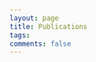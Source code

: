 ```yaml
---
layout: page
title: Publications
tags:
comments: false
---
```


<!DOCTYPE html>
<html lang="en">
<head>
    <meta charset="UTF-8">
    <meta name="viewport" content="width=device-width, initial-scale=1.0">
    <title>Publications</title>
    <style>
        body {
            font-family: -apple-system, BlinkMacSystemFont, 'Segoe UI', Roboto, sans-serif;
            line-height: 1.6;
            color: #333;
            max-width: 1000px;
            margin: 0 auto;
            padding: 20px;
            background-color: #fafafa;
        }

        .section {
            background: white;
            border-radius: 12px;
            padding: 30px;
            margin-bottom: 30px;
            box-shadow: 0 4px 15px rgba(0,0,0,0.1);
            transition: all 0.3s ease;
        }

        .section:hover {
            transform: translateY(-2px);
            box-shadow: 0 8px 25px rgba(0,0,0,0.15);
        }

        .section-header {
            font-size: 2em;
            font-weight: bold;
            color: #27ae60;
            margin-bottom: 25px;
            text-align: center;
            padding: 10px;
            background: linear-gradient(135deg, #f0f9f0 0%, #d5e8d5 100%);
            border-radius: 10px;
            border-left: 4px solid #27ae60;
        }

        .publication-item {
            background: #f8f9fa;
            padding: 20px;
            border-radius: 8px;
            margin-bottom: 15px;
            border-left: 4px solid #27ae60;
            transition: all 0.3s ease;
        }

        .publication-item:hover {
            background: #f0f9f0;
            transform: translateX(5px);
        }

        .publication-item:last-child {
            margin-bottom: 0;
        }

        .publication-text {
            font-size: 1.05em;
            line-height: 1.7;
        }

        .publication-text a {
            color: #27ae60;
            text-decoration: none;
            font-weight: 600;
            transition: all 0.3s ease;
        }

        .publication-text a:hover {
            color: #1e8449;
            text-decoration: underline;
        }

        .journal-name {
            font-style: italic;
            color: #2c3e50;
            font-weight: 500;
        }

        .author-highlight {
            font-weight: bold;
            color: #27ae60;
        }

        .doi-link {
            display: inline-block;
            background: #e8f5e8;
            padding: 4px 8px;
            border-radius: 4px;
            font-size: 0.9em;
            margin-top: 5px;
            transition: all 0.3s ease;
        }

        .doi-link:hover {
            background: #27ae60;
            color: white;
        }

        @media (max-width: 768px) {
            body {
                padding: 10px;
            }

            .section {
                padding: 20px;
            }

            .section-header {
                font-size: 1.6em;
                padding: 10px;
            }

            .publication-item {
                padding: 15px;
            }
        }
    </style>
</head>
<body>
    <div class="section">
        <div class="section-header">Papers</div>
        
        <div class="publication-item">
            <div class="publication-text">
                Hanrahan, J., A. Maynard, <span class="author-highlight">S.Y. Murphy</span>, C. Zercher, and A. Fitzpatrick, 2017: 
                <a href="https://journals.ametsoc.org/jamc/article/56/10/2869/20343/Examining-the-Climatology-of-Shortwave-Radiation">Examining the Climatology of Shortwave Radiation in the Northeastern United States.</a> 
                <span class="journal-name">J. Appl. Meteor. Climatol.</span>, 56, 2869–2881, 
                <a href="https://doi.org/10.1175/JAMC-D-16-0420.1" class="doi-link">https://doi.org/10.1175/JAMC-D-16-0420.1</a>
            </div>
        </div>

        <div class="publication-item">
            <div class="publication-text">
                Walden, V. P., Hudson, S. R., Cohen, L., <span class="author-highlight">Murphy, S. Y.</span>, and Granskog, M. A. (2017), 
                <a href="https://agupubs.onlinelibrary.wiley.com/doi/full/10.1002/2016JD026091">Atmospheric components of the surface energy budget over young sea ice: Results from the N‐ICE2015 campaign.</a> 
                <span class="journal-name">J. Geophys. Res. Atmos.</span>, 122, 8427–8446, 
                <a href="https://doi.org/10.1002/2016JD026091" class="doi-link">doi:10.1002/2016JD026091</a>
            </div>
        </div>
    </div>

    <div class="section">
        <div class="section-header">Datasets</div>
        
        <div class="publication-item">
            <div class="publication-text">
                Walden, V. P., <span class="author-highlight">Murphy, S.</span>, Hudson, S. R., & Cohen, L. (2017). 
                <a href="https://doi.org/10.21334/npolar.2017.298013b7">N-ICE2015 atmospheric turbulent fluxes [Data set].</a> 
                Norwegian Polar Institute. 
                <a href="https://doi.org/10.21334/npolar.2017.298013b7" class="doi-link">https://doi.org/10.21334/npolar.2017.298013b7</a>
            </div>
        </div>
    </div>
</body>
</html>
